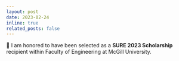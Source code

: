 ```yaml
---
layout: post
date: 2023-02-24
inline: true
related_posts: false
---
```


:star2: I am honored to have been selected as a <b>SURE 2023 Scholarship</b> recipient within Faculty of Engineering at McGill University.